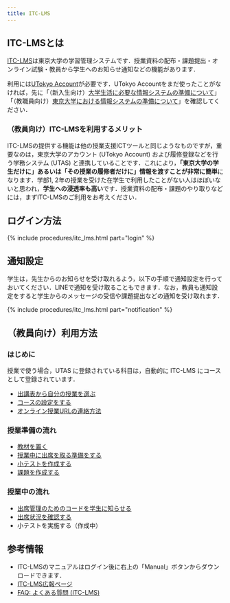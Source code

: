 ```yaml
---
title: ITC-LMS
---
```


## ITC-LMSとは

[ITC-LMS](https://itc-lms.ecc.u-tokyo.ac.jp/)は東京大学の学習管理システムです．授業資料の配布・課題提出・オンライン試験・教員から学生へのお知らせ通知などの機能があります．

利用には[UTokyo Account](/utokyo_account/)が必要です．UTokyo Accountをまだ使ったことがなければ，先に「（新入生向け）[大学生活に必要な情報システムの準備について](/oc/)」「（教職員向け）[東京大学における情報システムの準備について](/faculty_members)」を確認してください．

### （教員向け）ITC-LMSを利用するメリット

ITC-LMSの提供する機能は他の授業支援ICTツールと同じようなものですが，重要なのは，東京大学のアカウント (UTokyo Account) および履修登録などを行う学務システム (UTAS) と連携していることです．これにより，**「東京大学の学生だけに」あるいは「その授業の履修者だけに」情報を渡すことが非常に簡単**になります．学部1, 2年の授業を受けた在学生で利用したことがない人はほぼいないと思われ，**学生への浸透率も高い**です．授業資料の配布・課題のやり取りなどには，まずITC-LMSのご利用をお考えください．

## ログイン方法

{% include procedures/itc_lms.html part="login" %}

## 通知設定

学生は，先生からのお知らせを受け取れるよう，以下の手順で通知設定を行っておいてください．LINEで通知を受け取ることもできます．なお，教員も通知設定をすると学生からのメッセージの受信や課題提出などの通知を受け取れます．

{% include procedures/itc_lms.html part="notification" %}

## （教員向け）利用方法

### はじめに

授業で使う場合，UTAS に登録されている科目は，自動的に ITC-LMS にコースとして登録されています．

- [出講表から自分の授業を選ぶ](/lms_lecturers/timetable)
- [コースの設定をする](/lms_lecturers/course_settings)
- [オンライン授業URLの連絡方法](/faculty_members/url)

### 授業準備の流れ
- [教材を置く](/lms_lecturers/course_materials)
- [授業中に出席を取る準備をする](/lms_lecturers/prepare_attendances)
- [小テストを作成する](/lms_lecturers/prepare_quizzes)
- [課題を作成する](/lms_lecturers/assignments)

### 授業中の流れ
- [出席管理のためのコードを学生に知らせる](/lms_lecturers/attendances)
- [出席状況を確認する](/lms_lecturers/view_attendances)
- 小テストを実施する（作成中）

## 参考情報
* ITC-LMSのマニュアルはログイン後に右上の「Manual」ボタンからダウンロードできます．
* <a href="https://www.ecc.u-tokyo.ac.jp/itc-lms/">ITC-LMS広報ページ</a>
* <a href="https://www.ecc.u-tokyo.ac.jp/itc-lms/faq.html">FAQ: よくある質問 (ITC-LMS)</a>
